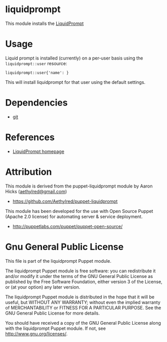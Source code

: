 # liquidprompt

This module installs the [LiquidPrompt](https://github.com/nojhan/liquidprompt)

# Usage

Liquid prompt is installed (currently) on a per-user basis using the `liquidprompt::user` resource:

```
liquidprompt::user{'name': }
```

This will install liquidprompt for that user using the default settings.

# Dependencies

* [git](https://github.com/nesi/puppet-git)

# References

* [LiquidPrompt homepage](http://www.webupd8.org/2013/04/liquid-prompt-adaptive-prompt-for-bash.html)

# Attribution

This module is derived from the puppet-liquidprompt module by Aaron Hicks (aethylred@gmail.com)

* https://github.com/Aethylred/puppet-liquidprompt

This module has been developed for the use with Open Source Puppet (Apache 2.0 license) for automating server & service deployment.

* http://puppetlabs.com/puppet/puppet-open-source/

# Gnu General Public License

This file is part of the liquidprompt Puppet module.

The liquidprompt Puppet module is free software: you can redistribute it and/or modify it under the terms of the GNU General Public License as published by the Free Software Foundation, either version 3 of the License, or (at your option) any later version.

The liquidprompt Puppet module is distributed in the hope that it will be useful, but WITHOUT ANY WARRANTY; without even the implied warranty of MERCHANTABILITY or FITNESS FOR A PARTICULAR PURPOSE.  See the GNU General Public License for more details.

You should have received a copy of the GNU General Public License along with the liquidprompt Puppet module.  If not, see <http://www.gnu.org/licenses/>.
